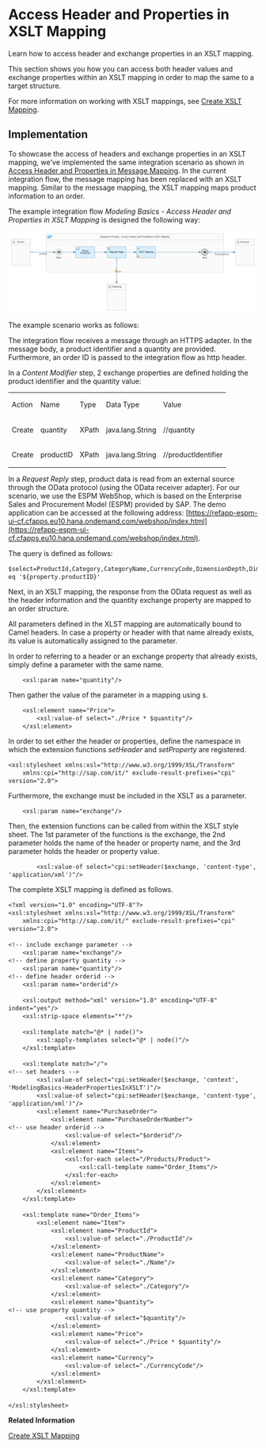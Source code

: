 <!-- loiof917c39942284e0e971faed3521c4313 -->

# Access Header and Properties in XSLT Mapping

Learn how to access header and exchange properties in an XSLT mapping.

This section shows you how you can access both header values and exchange properties within an XSLT mapping in order to map the same to a target structure.

For more information on working with XSLT mappings, see [Create XSLT Mapping](create-xslt-mapping-5ce1f15.md).



<a name="loiof917c39942284e0e971faed3521c4313__section_zv2_qvg_smb"/>

## Implementation

To showcase the access of headers and exchange properties in an XSLT mapping, we've implemented the same integration scenario as shown in [Access Header and Properties in Message Mapping](access-header-and-properties-in-message-mapping-4f2a8c9.md). In the current integration flow, the message mapping has been replaced with an XSLT mapping. Similar to the message mapping, the XSLT mapping maps product information to an order.

The example integration flow *Modeling Basics - Access Header and Properties in XSLT Mapping* is designed the following way:

![](images/Integration_Flow_Access_Header_and_Properties_in_XSLT_Mapping_7e4837f.png)

The example scenario works as follows:

The integration flow receives a message through an HTTPS adapter. In the message body, a product identifier and a quantity are provided. Furthermore, an order ID is passed to the integration flow as http header.

In a *Content Modifier* step, 2 exchange properties are defined holding the product identifier and the quantity value:


<table>
<tr>
<td valign="top">

Action

</td>
<td valign="top">

Name

</td>
<td valign="top">

Type

</td>
<td valign="top">

Data Type

</td>
<td valign="top">

Value

</td>
</tr>
<tr>
<td valign="top">

Create

</td>
<td valign="top">

quantity

</td>
<td valign="top">

XPath

</td>
<td valign="top">

java.lang.String

</td>
<td valign="top">

//quantity

</td>
</tr>
<tr>
<td valign="top">

Create

</td>
<td valign="top">

productID

</td>
<td valign="top">

XPath

</td>
<td valign="top">

java.lang.String

</td>
<td valign="top">

//productIdentifier

</td>
</tr>
</table>

In a *Request Reply* step, product data is read from an external source through the OData protocol \(using the OData receiver adapter\). For our scenario, we use the ESPM WebShop, which is based on the Enterprise Sales and Procurement Model \(ESPM\) provided by SAP. The demo application can be accessed at the following address: [https://refapp-espm-ui-cf.cfapps.eu10.hana.ondemand.com/webshop/index.html](https://refapp-espm-ui-cf.cfapps.eu10.hana.ondemand.com/webshop/index.html).

The query is defined as follows:

```
$select=ProductId,Category,CategoryName,CurrencyCode,DimensionDepth,DimensionHeight,DimensionUnit,DimensionWidth,LongDescription,Name,PictureUrl,Price,QuantityUnit,ShortDescription,SupplierId,Weight,WeightUnit&$filter=ProductId eq '${property.productID}'
```

Next, in an XSLT mapping, the response from the OData request as well as the header information and the quantity exchange property are mapped to an order structure.

All parameters defined in the XLST mapping are automatically bound to Camel headers. In case a property or header with that name already exists, its value is automatically assigned to the parameter.

In order to referring to a header or an exchange property that already exists, simply define a parameter with the same name.

```
	<xsl:param name="quantity"/>
```

Then gather the value of the parameter in a mapping using `$`.

```
	<xsl:element name="Price">
		<xsl:value-of select="./Price * $quantity"/>
	</xsl:element>

```

In order to set either the header or properties, define the namespace in which the extension functions *setHeader* and *setProperty* are registered.

```
<xsl:stylesheet xmlns:xsl="http://www.w3.org/1999/XSL/Transform"
	xmlns:cpi="http://sap.com/it/" exclude-result-prefixes="cpi" version="2.0">

```

Furthermore, the exchange must be included in the XSLT as a parameter.

```
	<xsl:param name="exchange"/>
```

Then, the extension functions can be called from within the XSLT style sheet. The 1st parameter of the functions is the exchange, the 2nd parameter holds the name of the header or property name, and the 3rd parameter holds the header or property value.

```
		<xsl:value-of select="cpi:setHeader($exchange, 'content-type', 'application/xml')"/>
```

The complete XSLT mapping is defined as follows.

```
<?xml version="1.0" encoding="UTF-8"?>
<xsl:stylesheet xmlns:xsl="http://www.w3.org/1999/XSL/Transform"
	xmlns:cpi="http://sap.com/it/" exclude-result-prefixes="cpi" version="2.0">

<!-- include exchange parameter -->
	<xsl:param name="exchange"/>
<!-- define property quantity -->
	<xsl:param name="quantity"/>
<!-- define header orderid -->
	<xsl:param name="orderid"/>

	<xsl:output method="xml" version="1.0" encoding="UTF-8" indent="yes"/>
	<xsl:strip-space elements="*"/>

	<xsl:template match="@* | node()">
		<xsl:apply-templates select="@* | node()"/>
	</xsl:template>

	<xsl:template match="/">
<!-- set headers -->
		<xsl:value-of select="cpi:setHeader($exchange, 'context', 'ModelingBasics-HeaderPropertiesInXSLT')"/>
		<xsl:value-of select="cpi:setHeader($exchange, 'content-type', 'application/xml')"/>
		<xsl:element name="PurchaseOrder">
			<xsl:element name="PurchaseOrderNumber">
<!-- use header orderid -->
				<xsl:value-of select="$orderid"/>
			</xsl:element>
			<xsl:element name="Items">
				<xsl:for-each select="/Products/Product">
					<xsl:call-template name="Order_Items"/>
				</xsl:for-each>
			</xsl:element>
		</xsl:element>
	</xsl:template>

	<xsl:template name="Order_Items">
		<xsl:element name="Item">
			<xsl:element name="ProductId">
				<xsl:value-of select="./ProductId"/>
			</xsl:element>
			<xsl:element name="ProductName">
				<xsl:value-of select="./Name"/>
			</xsl:element>
			<xsl:element name="Category">
				<xsl:value-of select="./Category"/>
			</xsl:element>
			<xsl:element name="Quantity">
<!-- use property quantity -->
				<xsl:value-of select="$quantity"/>
			</xsl:element>
			<xsl:element name="Price">
				<xsl:value-of select="./Price * $quantity"/>
			</xsl:element>
			<xsl:element name="Currency">
				<xsl:value-of select="./CurrencyCode"/>
			</xsl:element>
		</xsl:element>
	</xsl:template>

</xsl:stylesheet>
```

**Related Information**  


[Create XSLT Mapping](create-xslt-mapping-5ce1f15.md "You perform this task to assign XSLT mapping that is available in your local workspace.")

